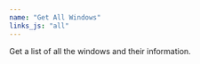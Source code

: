 ```yaml
---
name: "Get All Windows"
links_js: "all"
---
```

Get a list of all the windows and their information.
